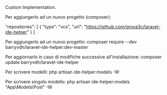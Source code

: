 Custom Implementation.

Per aggiungerlo ad un nuovo progetto (composer):

"repositories": [
        {
            "type": "vcs",
            "url": "https://github.com/grosa3c/laravel-ide-helper"
        }
    ]

Per aggiungerlo ad un nuovo progetto:
composer require --dev barryvdh/laravel-ide-helper:dev-master

Per aggiornarlo in caso di modifiche successive all'installazione:
composer update barryvdh/laravel-ide-helper

Per scrivere modelli:
php artisan ide-helper:models -W

Per scrivere singolo modello:
php artisan ide-helper:models "App\Models\Post" -W